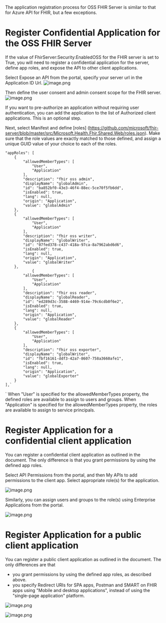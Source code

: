 The application registration process for OSS FHIR Server is similar to that for Azure API for FHIR, but a few exceptions.

# Register Confidential Application for the OSS FHIR Server

If the value of FhirServer:Security:EnabledOSS for the FHIR server is set to True, you will need to register a confidential application for the server, define app roles, and expose the API to other client applications.

Select Expose an API from the portal, specify your server url in the Application ID Url.
![image.png](/docs/images/AppRegOSS/image-293325d0-d5ba-4e1d-ab49-5595fb0f105f.png)

Then define the user consent and admin consent scope for the FHIR server.
![image.png](/docs/images/AppRegOSS/image-aa69a1a1-acac-40da-beae-22aea328f53f.png)

If you want to pre-authorize an application without requiring user authentication, you can add the application to the list of Authorized client applications. This is an optional step.

Next, select Manifest and define [roles] (https://github.com/microsoft/fhir-server/blob/master/src/Microsoft.Health.Fhir.Shared.Web/roles.json). Make sure that the role values are exactly matched to those defined, and assign a unique GUID value of your choice to each of the roles.

	"appRoles": [
		{
			"allowedMemberTypes": [
				"User",
				"Application"
			],
			"description": "fhir oss admin",
			"displayName": "globalAdmin",
			"id": "ba852bf0-43e3-46f4-88ec-5ce70f5fb6dd",
			"isEnabled": true,
			"lang": null,
			"origin": "Application",
			"value": "globalAdmin"
		},
		{
			"allowedMemberTypes": [
				"User",
				"Application"
			],
			"description": "fhir oss writer",
			"displayName": "globalWriter",
			"id": "07fed378-c437-418a-97ca-8a7962abd6d6",
			"isEnabled": true,
			"lang": null,
			"origin": "Application",
			"value": "globalWriter"
		},
        		{
			"allowedMemberTypes": [
				"User",
				"Application"
			],
			"description": "fhir oss reader",
			"displayName": "globalReader",
			"id": "ed289d3c-3588-4469-914e-79c6cdb0f6e2",
			"isEnabled": true,
			"lang": null,
			"origin": "Application",
			"value": "globalReader"
		},
		{
			"allowedMemberTypes": [
				"User",
				"Application"
			],
			"description": "fhir oss exporter",
			"displayName": "globalWriter",
			"id": "fbf16161-ddf3-42a7-8607-758a3660afe1",
			"isEnabled": true,
			"lang": null,
			"origin": "Application",
			"value": "globalExporter"
		}
	],`
`
When "User" is specified for the allowedMemberTypes property, the defined roles are available to assign to users and groups. When  "Application" is specified for the allowedMemberTypes property, the roles are available to assign to service principals.

# Register Application for a confidential client application

You can register a confidential client application as outlined in the document. The only difference is that you grant permissions by using the defined app roles.

Select API Permissions from the portal, and then My APIs to add permissions to the client app. Select appropriate role(s) for the application.

![image.png](/docs/images/AppRegOSS/image-4a7f3341-6075-4cd9-935d-96923ad88ecf.png)

Similarly, you can assign users and groups to the role(s) using Enterprise Applications from the portal.

![image.png](/docs/images/AppRegOSS/image-8f6232e0-1f75-41b8-aba3-8a392cd52460.png)

# Register Application for a public client application

You can register a public client application as outlined in the document. The only differences are that 
- you grant permissions by using the defined app roles, as described above.
- you specify Redirect URIs for SPA apps, Postman and SMART on FHIR apps using "Mobile and desktop applications", instead of using the "single-page application" platform.

![image.png](/docs/images/AppRegOSS/image-7238b1aa-112b-48da-b6fd-a5e852dca1bf.png)

![image.png](/docs/images/AppRegOSS/image-2c6535a6-9675-4397-a52a-21fce0d844a2.png)






